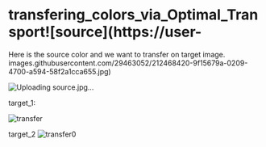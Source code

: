 # transfering_colors_via_Optimal_Transport![source](https://user-
Here is the source color and we want to transfer on target image.
images.githubusercontent.com/29463052/212468420-9f15679a-0209-4700-a594-58f2a1cca655.jpg)

![Uploading source.jpg…]()

target_1:

![transfer](https://user-images.githubusercontent.com/29463052/212468457-33f4d17a-7d58-44e6-8f39-80d40228195a.jpg)

target_2
![transfer0](https://user-images.githubusercontent.com/29463052/212468466-8308b7e5-d236-469d-9302-479948bd5884.jpg)
